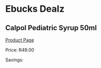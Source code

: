 
# Ebucks Dealz
## Calpol Pediatric Syrup 50ml
[Product Page](https://www.ebucks.com/web/shop/productSelected.do?prodId=1133338551&catId=1186088243)

Price: R49.00

Savings: 


	